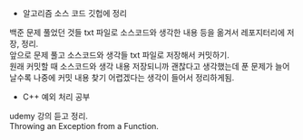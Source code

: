 - 알고리즘 소스 코드 깃헙에 정리

백준 문제 풀었던 것들 txt 파일로 소스코드와 생각한 내용 등을 옮겨서 레포지터리에 저장, 정리.  
앞으로 문제 풀고 소스코드와 생각들 txt 파일로 저장해서 커밋하기.  
원래 커밋할 때 소스코드와 생각 내용 저장되니까 괜찮다고 생각했는데 푼 문제가 늘어날수록 나중에 커밋 내용 찾기 어렵겠다는 생각이 들어서 정리하게됨.

- C++ 예외 처리 공부

udemy 강의 듣고 정리.  
Throwing an Exception from a Function.
